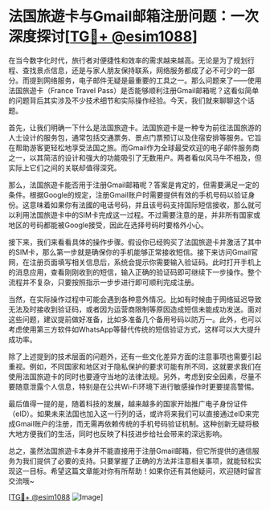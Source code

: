 # 法国旅遊卡与Gmail邮箱注册问题：一次深度探讨[[TG💪+ @esim1088](https://t.me/s/esim1088)]

在当今数字化时代，旅行者对便捷性和效率的需求越来越高。无论是为了规划行程、查找景点信息，还是与家人朋友保持联系，网络服务都成了必不可少的一部分。而提到网络服务，电子邮件无疑是最重要的工具之一。那么问题来了——使用法国旅遊卡（France Travel Pass）是否能够顺利注册Gmail邮箱呢？这看似简单的问题背后其实涉及不少技术细节和实际操作经验。今天，我们就来聊聊这个话题。

首先，让我们明确一下什么是法国旅遊卡。法国旅遊卡是一种专为前往法国旅游的人士设计的服务包，通常包括交通票务、景点门票预订以及住宿安排等服务。它旨在帮助游客更轻松地享受法国之旅。而Gmail作为全球最受欢迎的电子邮件服务商之一，以其简洁的设计和强大的功能吸引了无数用户。两者看似风马牛不相及，但实际上它们之间的关联却值得深究。

那么，法国旅遊卡能否用于注册Gmail邮箱呢？答案是肯定的，但需要满足一定的条件。根据Google的规定，注册Gmail账户时需要提供有效的手机号码以验证身份。这意味着如果你有法國的电话号码，并且该号码支持国际短信接收，那么就可以利用法国旅遊卡中的SIM卡完成这一过程。不过需要注意的是，并非所有国家或地区的号码都能被Google接受，因此在选择号码时要格外小心。

接下来，我们来看看具体的操作步骤。假设你已经购买了法国旅遊卡并激活了其中的SIM卡，那么第一步就是确保你的手机能够正常接收短信。接下来访问Gmail官网，在注册页面填写相关信息后，系统会提示你需要输入验证码。此时打开手机上的消息应用，查看刚刚收到的短信，输入正确的验证码即可继续下一步操作。整个流程并不复杂，只要按照指示一步步进行即可顺利完成注册。

当然，在实际操作过程中可能会遇到各种意外情况。比如有时候由于网络延迟导致无法及时接收到验证码，或者因为运营商限制等原因造成短信未能成功发送。面对这些问题，建议提前做好准备，比如多准备几个备用号码以防万一。此外，也可以考虑使用第三方软件如WhatsApp等替代传统的短信验证方式，这样可以大大提升成功率。

除了上述提到的技术层面的问题外，还有一些文化差异方面的注意事项也需要引起重视。例如，不同国家和地区对于隐私保护的要求可能有所不同，这就要求我们在使用法国旅遊卡的同时也要遵守当地的法律法规。另外，考虑到安全因素，尽量不要随意泄露个人信息，特别是在公共Wi-Fi环境下进行敏感操作时更要提高警惕。

最后值得一提的是，随着科技的发展，越来越多的国家开始推广电子身份证件（eID）。如果未来法国也加入这一行列的话，或许将来我们可以直接通过eID来完成Gmail账户的注册，而无需再依赖传统的手机号码验证机制。这种创新无疑将极大地方便我们的生活，同时也反映了科技进步给社会带来的深远影响。

总之，虽然法国旅遊卡本身并不能直接用于注册Gmail邮箱，但它所提供的通信服务为我们提供了必要的支持。只要掌握了正确的方法并注意相关事项，就能轻松实现这一目标。希望这篇文章能对你有所帮助！如果你还有其他疑问，欢迎随时留言交流哦~

[[TG💪+ @esim1088](https://t.me/s/esim1088) ![Image](https://i.postimg.cc/4NQfJmqS/Snipaste-2025-05-13-00-14-12.png)]